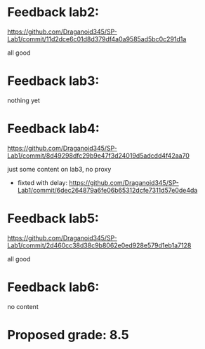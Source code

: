 # Feedback lab2: 
https://github.com/Draganoid345/SP-Lab1/commit/11d2dce6c01d8d379df4a0a9585ad5bc0c291d1a

all good

# Feedback lab3:
nothing yet

# Feedback lab4:
https://github.com/Draganoid345/SP-Lab1/commit/8d49298dfc29b9e47f3d24019d5adcdd4f42aa70

just some content on lab3, no proxy 

- fixted with delay: https://github.com/Draganoid345/SP-Lab1/commit/6dec264879a6fe06b65312dcfe7311d57e0de4da

# Feedback lab5:
https://github.com/Draganoid345/SP-Lab1/commit/2d460cc38d38c9b8062e0ed928e579d1eb1a7128

all good

# Feedback lab6:
no content

# Proposed grade: 8.5
